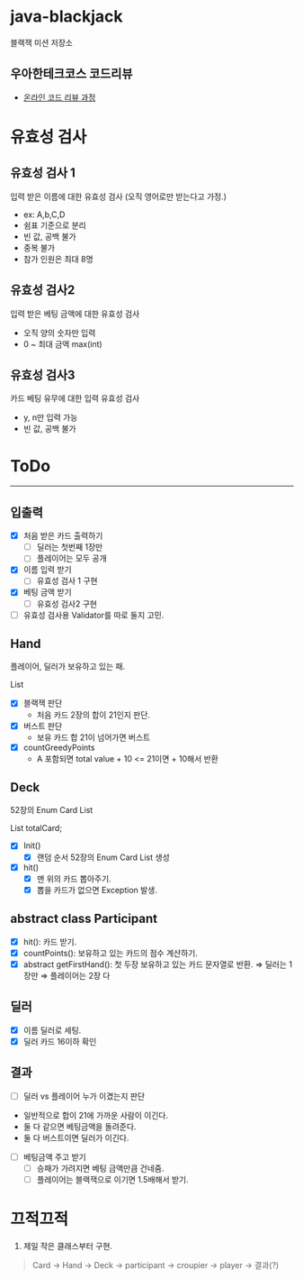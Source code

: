 # java-blackjack

블랙잭 미션 저장소

## 우아한테크코스 코드리뷰

- [온라인 코드 리뷰 과정](https://github.com/woowacourse/woowacourse-docs/blob/master/maincourse/README.md)

# 유효성 검사

## 유효성 검사 1

입력 받은 이름에 대한 유효성 검사
(오직 영어로만 받는다고 가정.)

- ex: A,b,C,D
- 쉼표 기준으로 분리
- 빈 값, 공백 불가
- 중복 불가
- 참가 인원은 최대 8명

## 유효성 검사2

입력 받은 베팅 금액에 대한 유효성 검사

- 오직 양의 숫자만 입력
- 0 ~ 최대 금액 max(int)

## 유효성 검사3

카드 베팅 유무에 대한 입력 유효성 검사

- y, n만 입력 가능
- 빈 값, 공백 불가

# ToDo

---

## 입출력

- [X]  처음 받은 카드 출력하기
    - [ ]  딜러는 첫번째 1장만
    - [ ]  플레이어는 모두 공개
- [X]  이름 입력 받기
    - [ ]  유효성 검사 1 구현
- [X]  베팅 금액 받기
    - [ ]  유효성 검사2 구현
- [ ]  유효성 검사용 Validator를 따로 둘지 고민.

## Hand

플레이어, 딜러가 보유하고 있는 패.

List<Card>

- [X]  블랙잭 판단
    - 처음 카드 2장의 합이 21인지 판단.
- [X]  버스트 판단
    - 보유 카드 합 21이 넘어가면 버스트
- [X] countGreedyPoints
    - A 포함되면 total value + 10 <= 21이면 + 10해서 반환



## Deck

52장의 Enum Card List

List<Card> totalCard;

- [X]  Init()
    - [X]  랜덤 순서 52장의 Enum Card List 생성
- [X]  hit()
    - [X] 맨 위의 카드 뽑아주기.
    - [X] 뽑을 카드가 없으면 Exception 발생.

## abstract class Participant

- [X]  hit(): 카드 받기.
- [X]  countPoints(): 보유하고 있는 카드의 점수 계산하기.
- [X]  abstract getFirstHand(): 첫 두장 보유하고 있는 카드 문자열로 반환.
  ⇒ 딜러는 1장만
  ⇒ 플레이어는 2장 다

## 딜러
- [X] 이름 딜러로 세팅.
- [X] 딜러 카드 16이하 확인

## 결과

- [ ]  딜러 vs 플레이어 누가 이겼는지 판단
  - 일반적으로 합이 21에 가까운 사람이 이긴다.
  - 둘 다 같으면 베팅금액을 돌려준다.
  - 둘 다 버스트이면 딜러가 이긴다.
- [ ]  베팅금액 주고 받기
    - [ ]  승패가 가려지면 베팅 금액만큼 건네줌.
    - [ ]  플레이어는 블랙잭으로 이기면 1.5배해서 받기.

# 끄적끄적
1. 제일 작은 클래스부터 구현.
> Card -> Hand -> Deck -> participant -> croupier -> player -> 결과(?)